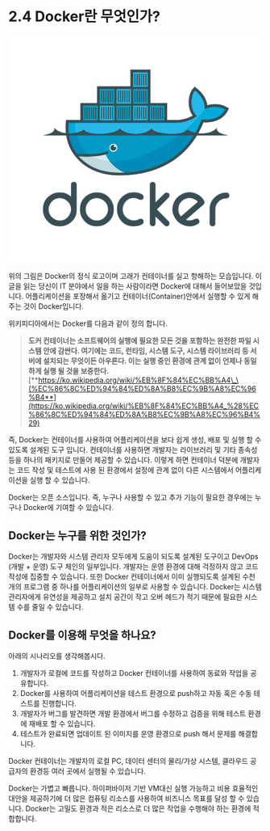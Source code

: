 # 2.4 Docker란 무엇인가?

![](../.gitbook/assets/3.png)

위의 그림은 Docker의 정식 로고이며 고래가 컨테이너를 실고 항해하는 모습입니다. 이 글을 읽는 당신이 IT 분야에서 일을 하는 사람이라면 Docker에 대해서 들어보았을 것입니다. 어플리케이션을 포장해서 옮기고 컨테이너\(Container\)안에서 실행할 수 있게 해주는 것이 Docker입니다.

위키피디아에서는 Docker를 다음과 같이 정의 합니다.

> **도커 컨테이너는 소프트웨어의 실행에 필요한 모든 것을 포함하는 완전한 파일 시스템 안에 감싼다. 여기에는 코드, 런타임, 시스템 도구, 시스템 라이브러리 등 서버에 설치되는 무엇이든 아우른다. 이는 실행 중인 환경에 관계 없이 언제나 동일하게 실행 될 것을 보증한다.**  
> [**https://ko.wikipedia.org/wiki/%EB%8F%84%EC%BB%A4\_\(%EC%86%8C%ED%94%84%ED%8A%B8%EC%9B%A8%EC%96%B4**](https://ko.wikipedia.org/wiki/%EB%8F%84%EC%BB%A4_%28%EC%86%8C%ED%94%84%ED%8A%B8%EC%9B%A8%EC%96%B4%29)

즉, Docker는 컨테이너를 사용하여 어플리케이션을 보다 쉽게 생성, 배포 및 실행 할 수 있도록 설계된 도구 입니다. 컨테이너를 사용하면 개발자는 라이브러리 및 기타 종속성등을 하나의 패키지로 만들어 제공할 수 있습니다. 이렇게 하면 컨테이너 덕분에 개발자는 코드 작성 및 테스트에 사용 된 환경에서 설정에 관계 없이 다른 시스템에서 어플리케이션을 실행 할 수 있습니다.

Docker는 오픈 소스입니다. 즉, 누구나 사용할 수 있고 추가 기능이 필요한 경우에는 누구나 Docker에 기여할 수 있습니다.

## Docker는 누구를 위한 것인가?

Docker는 개발자와 시스템 관리자 모두에게 도움이 되도록 설계된 도구이고 DevOps \(개발 + 운영\) 도구 체인의 일부입니다. 개발자는 운영 환경에 대해 걱정하지 않고 코드 작성에 집중할 수 있습니다. 또한 Docker 컨테이너에서 이미 실행되도록 설계된 수천 개의 프로그램 중 하나를 어플리케이션의 일부로 사용할 수 있습니다. Docker는 시스템 관리자에게 유연성을 제공하고 설치 공간이 작고 오버 헤드가 적기 때문에 필요한 시스템 수를 줄일 수 있습니다.

## Docker를 이용해 무엇을 하나요?

아래의 시나리오를 생각해봅시다.

1. 개발자가 로컬에 코드를 작성하고 Docker 컨테이너를 사용하여 동료와 작업을 공유합니다.
2. Docker를 사용하여 어플리케이션을 테스트 환경으로 push하고 자동 혹은 수동 테스트를 진행합니다.
3. 개발자가 버그를 발견하면 개발 환경에서 버그를 수정하고 검증을 위해 테스트 환경에 재배포 할 수 있습니다.
4. 테스트가 완료되면 업데이트 된 이미지를 운영 환경으로 push 해서 문제를 해결합니다.

Docker 컨테이너는 개발자의 로컬 PC, 데이터 센터의 물리/가상 시스템, 클라우드 공급자의 환경등 여러 곳에서 실행될 수 있습니다.

Docker는 가볍고 빠릅니다. 하이퍼바이저 기반 VM대신 실행 가능하고 비용 효율적인 대안을 제공하기에 더 많은 컴퓨팅 리소스를 사용하여 비즈니스 목표를 달성 할 수 있습니다. Docker는 고밀도 환경과 적은 리소스로 더 많은 작업을 수행해야 하는 환경에 적합합니다.

